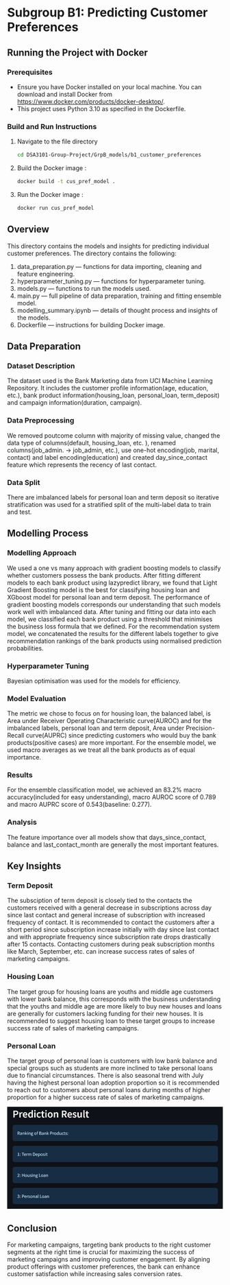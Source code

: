 # Subgroup B1: Predicting Customer Preferences
## Running the Project with Docker

### Prerequisites

- Ensure you have Docker installed on your local machine. You can download and install Docker from https://www.docker.com/products/docker-desktop/.
- This project uses Python 3.10 as specified in the Dockerfile.

### Build and Run Instructions
1. Navigate to the file directory
   ```bash
   cd DSA3101-Group-Project/GrpB_models/b1_customer_preferences
   ```
2. Build the Docker image :

   ```bash
   docker build -t cus_pref_model .
   ```
3. Run the Docker image :

   ```bash
   docker run cus_pref_model
   ```
## Overview
This directory contains the models and insights for predicting individual customer preferences. The directory contains the following:

1. data_preparation.py — functions for data importing, cleaning and feature engineering.
2. hyperparameter_tuning.py — functions for hyperparameter tuning.
3. models.py — functions to run the models used.
4. main.py — full pipeline of data preparation, training and fitting ensemble model.
5. modelling_summary.ipynb — details of thought process and insights of the models.
6. Dockerfile — instructions for building Docker image.

## Data Preparation
### Dataset Description
The dataset used is the Bank Marketing data from UCI Machine Learning Repository. It includes the customer profile information(age, education, etc.), bank product information(housing_loan, personal_loan, term_deposit) and campaign information(duration, campaign).
### Data Preprocessing
We removed poutcome column with majority of missing value, changed the data type of columns(default, housing_loan, etc. ), renamed columns(job_admin. -> job_admin, etc.), use one-hot encoding(job, marital, contact) and label encoding(education) and created day_since_contact feature which represents the recency of last contact.
### Data Split
There are imbalanced labels for personal loan and term deposit so iterative stratification was used for a stratified split of the multi-label data to train and test.

## Modelling Process
### Modelling Approach
We used a one vs many approach with gradient boosting models to classify whether customers possess the bank products. After fitting different models to each bank product using lazypredict library, we found that Light Gradient Boosting model is the best for classifying housing loan and XGboost model for personal loan and term deposit. The performance of gradient boosting models corresponds our understanding that such models work well with imbalanced data. 
After tuning and fitting our data into each model, we classified each bank product using a threshold that minimises the business loss formula that we defined. For the recommendation system model, we concatenated the results for the different labels together to give recommendation rankings of the bank products using normalised prediction probabilities.
### Hyperparameter Tuning
Bayesian optimisation was used for the models for efficiency.
### Model Evaluation
The metric we chose to focus on for housing loan, the balanced label, is Area under Receiver Operating Characteristic curve(AUROC) and for the imbalanced labels, personal loan and term deposit, Area under Precision-Recall curve(AUPRC) since predicting customers who would buy the bank products(positive cases) are more important. For the ensemble model, we used macro averages as we treat all the bank products as of equal importance.
### Results
For the ensemble classification model, we achieved an 83.2% macro accuracy(included for easy understanding), macro AUROC score of 0.789 and macro AUPRC score of 0.543(baseline: 0.277).
### Analysis
The feature importance over all models show that days_since_contact, balance and last_contact_month are generally the most important features.

## Key Insights
### Term Deposit
The subsciption of term deposit is closely tied to the contacts the customers received with a general decrease in subscriptions across day since last contact and general increase of subscription with increased frequency of contact. It is recommended to contact the customers after a short period since subscription increase initially with day since last contact and with appropriate frequency since subscription rate drops drastically after 15 contacts. Contacting customers during peak subscription months like March, September, etc. can increase success rates of sales of marketing campaigns.

### Housing Loan
The target group for housing loans are youths and middle age customers with lower bank balance, this corresponds with the business understanding that the youths and middle age are more likely to buy new houses and loans are generally for customers lacking funding for their new houses. It is recommended to suggest housing loan to these target groups to increase success rate of sales of marketing campaigns.

### Personal Loan
The target group of personal loan is customers with low bank balance and special groups such as students are more inclined to take personal loans due to financial circumstances. There is also seasonal trend with July having the highest personal loan adoption proportion so it is recommended to reach out to customers about personal loans during months of higher proportion for a higher success rate of sales of marketing campaigns.

![Customer Preference Result](https://raw.githubusercontent.com/Yihe-Harry/DSA3101-Group-Project/main/Dashboard/Images/customer_pref_result.png)

## Conclusion
For marketing campaigns, targeting bank products to the right customer segments at the right time is crucial for maximizing the success of marketing campaigns and improving customer engagement. By aligning product offerings with customer preferences, the bank can enhance customer satisfaction while increasing sales conversion rates.

